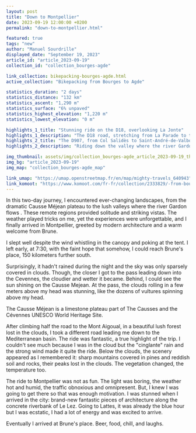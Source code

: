 ```yaml
---
layout: post
title: "Down to Montpellier"
date: 2023-09-19 12:00:00 +0200
permalink: "down-to-montpellier.html"

featured: true
tags: "new"
author: "Manuel Sourdrille"
displayed_date: "September 19, 2023"
article_id: "article_2023-09-19"
collection_id: "collection_bourges-agde"

link_collection: bikepacking-bourges-agde.html
active_collection: "Bikepacking from Bourges to Agde"

statistics_duration: "2 days"
statistics_distance: "132 km"
statistics_ascent: "1,290 m"
statistics_surface: "6% unpaved"
statistics_highest_elevation: "1,220 m"
statistics_lowest_elevation: "0 m"

highlights_1_title: "Stunning ride on the D18, overlooking La Jonte"
highlights_1_description: "The D18 road, stretching from La Parade to the Perjuret Pass, treats travelers to magnificent vistas overlooking the Jonte River and the distant Mount Aigoual to the south."
highlights_2_title: "The D907, from Col Salidès to Saint-André-de-Valborgne"
highlights_2_description: "Riding down the valley where the river Gardon flows is one of the highlights of the entire trip. The scenery is fantastic and unfamiliar. As you descend, the temperature rises, along with the humidity. The wind subsides, and both the vegetation and architecture undergo drastic changes."

img_thumbnail: assets/img/collection_bourges-agde_article_2023-09-19_thumbnail.jpg
img_bg: "article_2023-09-19"
img_map: "collection_bourges-agde_map"

link_umap: "https://umap.openstreetmap.fr/en/map/mighty-travels_640943"
link_komoot: "https://www.komoot.com/fr-fr/collection/2333829/-from-bourges-to-agde"
---
```


In this two-day journey, I encountered ever-changing landscapes, from the dramatic Causse Méjean plateau to the lush valleys where the river Gardon flows . These remote regions provided solitude and striking vistas. The weather played tricks on me, yet the experiences were unforgettable, and I finally arrived in Montpellier, greeted by modern architecture and a warm welcome from Brune.

I slept well despite the wind whistling in the canopy and poking at the tent. I left early, at 7:30, with the faint hope that somehow, I could reach Brune's place, 150 kilometers further south.

Surprisingly, it hadn't rained during the night and the sky was only sparsely covered in clouds. Though, the closer I got to the pass leading down into the Cevennes, the cloudier and wetter it became. Behind, I could see the sun shining on the Causse Mejean. At the pass, the clouds rolling in a few meters above my head was stunning, like the dozens of vultures spinning above my head.

The Causse Méjean is a limestone plateau part of The Causses and the Cévennes UNESCO World Heritage Site.

After climbing half the road to the Mont Aigoual, in a beautiful lush forest lost in the clouds, I took a different road leading me down to the Mediterranean basin. The ride was fantastic, a true highlight of the trip. I couldn't see much because I was in the cloud but the "cinglante" rain and the strong wind made it quite the ride. Below the clouds, the scenery appeared as I remembered it: sharp mountains covered in pines and reddish soil and rocks, their peaks lost in the clouds. The vegetation changed, the temperature too.

The ride to Montpellier was not as fun. The light was boring, the weather hot and humid, the traffic obnoxious and omnipresent. But, I knew I was going to get there so that was enough motivation. I was stunned when I arrived in the city: brand-new fantastic pieces of architecture along the concrete riverbank of Le Lez. Going to Lattes, it was already the blue hour but I was ecstatic, I had a lot of energy and was excited to arrive.

Eventually I arrived at Brune's place. Beer, food, chill, and laughs.
